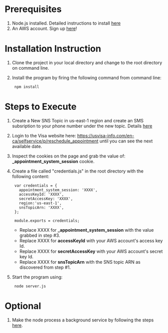 # Prerequisites
1. Node.js installed. Detailed instructions to install [here](http://howtonode.org/how-to-install-nodejs)
2. An AWS account. Sign up [here](http://aws.amazon.com/)!

# Installation Instruction
1. Clone the project in your local directory and change to the root directory on command line.
2. Install the program by firing the following command from command line:

        npm install

# Steps to Execute
1. Create a New SNS Topic in us-east-1 region and create an SMS subsription to your phone number under the new topic. Details [here](http://docs.aws.amazon.com/sns/latest/dg/SMSMessages.html)
2. Login to the Visa website here: https://usvisa-info.com/en-ca/selfservice/p/reschedule_appointment until you can see the next available date.
3. Inspect the cookies on the page and grab the value of: **_appointment_system_session** cookie.
4. Create a file called "credentials.js" in the root directory with the following content:

        var credentials = {
          appointment_system_session: 'XXXX',
          accessKeyId: 'XXXX',
          secretAccessKey: 'XXXX',
          region:'us-east-1',
          snsTopicArn: 'XXXX',
        };
        
        module.exports = credentials;

    - Replace XXXX for **_appointment_system_session** with the value grabbed in step #3.
    - Replace XXXX for **accessKeyId** with your AWS account's access key Id.
    - Replace XXXX for **secretAccessKey** with your AWS account's secret key Id.
    - Replace XXXX for **snsTopicArn** with the SNS topic ARN as discovered from step #1.

5. Start the program using:

        node server.js

# Optional
1. Make the node process a background service by following the steps [here](http://howtonode.org/deploying-node-upstart-monit).
